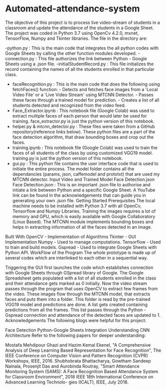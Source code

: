 # Automated-attendance-system
The objective of this project is to process live video-stream of students in a classroom and update the attendance of the students in a Google Sheet. The project was coded in Python 3.7 using OpenCv 4.2.0, mxnet, TensorFlow, Numpy and Tkinter libraries. The file in the directory are:

-python.py : This is the main code that integrates the all python codes with Google Sheets by calling the other function modules developed.
-connection.py : This file authorizes the link between Python - Google Sheets using a .json file.
-initialStudentRecord.py : This file initializes the record containing the names of all the students enrolled in that particular class.
- faceRecognition.py : This is the main code that does the following using fetchFaces() function:
                    - Detects and fetches face images from a 'Local Video File' or a 'Live Video Stream' using MTCNN Detector.
                    - Passes these faces through a trained model for prediction.
                    - Creates a list of all students detected and recognized from the video feed.
- Face_Extractor.ipynb : This notebook file (Google Colab) was used to extract multiple faces of each person that would later be used for training. face_extractor.py is just the python version of this notebook.
- helper.py & mtcnn_detector.py : These files were taken from a GitHub repository(reference links below). These python files are a part of the face detection algorithm, that draw bounding boxes and crop out the faces.
- training.ipynb : This notebook file (Google Colab) was used to train the faces of all students of the class by using customized VGG19 model. training.py is just the python version of this notebook.
- gui.py : This python file contains the user interface code that is used to initiate the entire process.
The model folder contains all the dependancies (params, json, caffemodel and prototxt) that are used my MTCNN detector.
Input Video and Trained Model
Face Detection.json
Face Detection.json : This is an important .json file to authorise and intiate a link between Python and a specific Google Sheet. A YouTube link can be found in the acknowledgements that can guide you in generating your own .json file.
Getting Started
Prerequisites
The local machine needs to be installed with Python 3.7 with all OpenCv, Tensorflow and Numpy Libraries. Training the images requires a lot of memory and GPU, which is easily available with Google Collaboratory (Linux Based). The MTCNN module implements bounding boxes and helps in extracting information of all the faces detected in an image.

Built With
OpenCV - Implementation of Algorithms
Tkinter - GUI Implementation
Numpy - Used to manage computations.
Tensorflow - Used to train and build models.
Gspread - Used to integrate Google Sheets with Python API.
WorkFlow of the Program
The whole prototype is made up of several codes which are interlinked to each other in a sequential way.

Triggering the GUI first launches the code which establishes connection with Google Sheets through GSpread library of Google.
The Google Spreadsheet gets populated with a list of all students enrolled in the class and their attendance gets marked as 0 initially.
Now the video stream passes through the program that uses OpenCV to extract few frames from the video.
These images flow through the MTCNN model, that extracts faces and puts them into a folder.
This folder is read by the pre-trained VGG19 model and predictions are done.
A list gets created containing predictions from all the frames.
This list passes through the Python - Gspread connection and attendance of the detected faces are updated to 1.
Acknowledgements
The following blogs were helpful for this project:

Face Detection
Python-Google Sheets Integration
Understanding CNN Architecture
Refer to the following papers for deeper understanding:

Mostafa Mehdipour Ghazi and Hazim Kemal Ekenel, "A Comprehensive Analysis of Deep Learning Based Representation for Face Recognition", The IEEE Conference on Computer Vision and Pattern Recognition (CVPR) Workshops, IEEE, 2016.
Shubhobrata Bhattacharya, Gowtham Sandeep Nainala, Prosenjit Das and Aurobinda Routray, "Smart Attendance Monitoring System (SAMS): A Face Recognition Based Attendance System for Classroom Environment", 2018 IEEE 18th International Conference on Advanced Learning Technolo- gies (ICALT), IEEE, July 2018.
